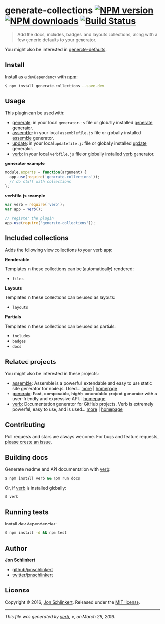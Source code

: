 # generate-collections [![NPM version](https://img.shields.io/npm/v/generate-collections.svg?style=flat)](https://www.npmjs.com/package/generate-collections) [![NPM downloads](https://img.shields.io/npm/dm/generate-collections.svg?style=flat)](https://npmjs.org/package/generate-collections) [![Build Status](https://img.shields.io/travis/jonschlinkert/generate-collections.svg?style=flat)](https://travis-ci.org/jonschlinkert/generate-collections)

> Add the docs, includes, badges, and layouts collections, along with a few generic defaults to your generator.

You might also be interested in [generate-defaults](https://github.com/jonschlinkert/generate-defaults).

## Install

Install as a `devDependency` with [npm](https://www.npmjs.com/):

```sh
$ npm install generate-collections --save-dev
```

## Usage

This plugin can be used with:

* [generate](https://github.com/generate/generate): in your local `generator.js` file or globally installed [generate](https://github.com/generate/generate) generator.
* [assemble](https://github.com/assemble/assemble): in your local `assemblefile.js` file or globally installed [assemble](https://github.com/assemble/assemble) generator.
* [update](https://github.com/update/update): in your local `updatefile.js` file or globally installed [update](https://github.com/update/update) generator.
* [verb](https://github.com/verbose/verb): in your local `verbfile.js` file or globally installed [verb](https://github.com/verbose/verb) generator.

**generator example**

```js
module.exports = function(argument) {
  app.use(require('generate-collections'));
  // do stuff with collections
};
```

**verbfile.js example**

```js
var verb = require('verb');
var app = verb();

// register the plugin
app.use(require('generate-collections'));
```

## Included collections

Adds the following view collections to your verb app:

**Renderable**

Templates in these collections can be (automatically) rendered:

* `files`

**Layouts**

Templates in these collections can be used as layouts:

* `layouts`

**Partials**

Templates in these collections can be used as partials:

* `includes`
* `badges`
* `docs`

## Related projects

You might also be interested in these projects:

* [assemble](https://www.npmjs.com/package/assemble): Assemble is a powerful, extendable and easy to use static site generator for node.js. Used… [more](https://www.npmjs.com/package/assemble) | [homepage](https://github.com/assemble/assemble)
* [generate](https://www.npmjs.com/package/generate): Fast, composable, highly extendable project generator with a user-friendly and expressive API. | [homepage](https://github.com/generate/generate)
* [verb](https://www.npmjs.com/package/verb): Documentation generator for GitHub projects. Verb is extremely powerful, easy to use, and is used… [more](https://www.npmjs.com/package/verb) | [homepage](https://github.com/verbose/verb)

## Contributing

Pull requests and stars are always welcome. For bugs and feature requests, [please create an issue](https://github.com/jonschlinkert/generate-collections/issues/new).

## Building docs

Generate readme and API documentation with [verb](https://github.com/verbose/verb):

```sh
$ npm install verb && npm run docs
```

Or, if [verb](https://github.com/verbose/verb) is installed globally:

```sh
$ verb
```

## Running tests

Install dev dependencies:

```sh
$ npm install -d && npm test
```

## Author

**Jon Schlinkert**

* [github/jonschlinkert](https://github.com/jonschlinkert)
* [twitter/jonschlinkert](http://twitter.com/jonschlinkert)

## License

Copyright © 2016, [Jon Schlinkert](https://github.com/jonschlinkert).
Released under the [MIT license](https://github.com/jonschlinkert/generate-collections/blob/master/LICENSE).

***

_This file was generated by [verb](https://github.com/verbose/verb), v, on March 29, 2016._